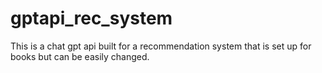 # gptapi_rec_system
This is a chat gpt api built for a recommendation system that is set up for books but can be easily changed. 
